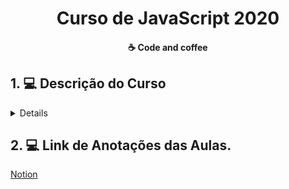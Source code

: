 <h1 align="center">Curso de JavaScript 2020</h1>

<h4 align="center">
  ☕ Code and coffee
</h4>

## 1. 💻 Descrição do Curso

<details>
    <sumary>
        Curso de JavaScript Moderno do básico ao avançado 2020

        Aprenda Javascript moderno (ES6+) para front-end (com Webpack, babel, React, React Hooks e Redux) e back-end (com Node, Express, MySQL e MongoDB) e se torne um(a) desenvolvedor(a) full stack.

        Inicialmente, o aluno aprenderá a utilizar recursos nativos do JavaScript sem a necessidade de utilizar frameworks ou bibliotecas adicionais (Javascript puro, conhecido como Vanilla JS).

        Em seguida, apresentarei o Node JS, Express e o MongoDB (noSQL) para trabalhar com Javascript no Back-end. Apresentarei frameworks e bibliotecas que são padrão no mercado atualmente, como Express (servidor Web) e Mongoose (para modelar bases de dados MongoDB). Também apresentarei em detalhes o sistema de módulos do NodeJS.

        Falaremos do Babel e Webpack, o que nos permitirá utilizar o sistema de módulos do ES6 em navegadores mais antigos que não teriam suporte para tal.

        Além disso, também vamos criar um projeto simples realizando um CRUD (create, read, update e delete) na base de dados mongo com sistema de login real usando sessions e a arquitetura MVC (Model View Controller).

        Ao longo do curso, o aluno aprenderá tecnologias adicionais ao JS, como: criar um servidor web com NGINX para fazer proxy reverso com Node; gerenciar projetos node com o pm2; configurar um servidor linux no Google Cloud Platform (GCP), adicionar certificado SSL/TLS (HTTPS) com letsencrypt gratuitamente, configurar um repositório com o Git (e comandos adicionais do git em geral), configurar chaves SSH no servidor e computador pessoal e muito mais.

        Também tive o cuidado de focar bastante na parte de segurança de todos os serviços utilizados ao longo do curso, com isso o aluno poderá fazer deploy de suas aplicações sem medo.

        Criaremos uma API Rest utilizando MariaDB/MySQL (SQL) e o Sequelize, com sistema de login que utiliza JSON Web Tokens (JWT). Nesta seção, o aluno aprenderá ainda mais recursos que são padrão de mercado, como: editorconfig, eslint, prettier, JWT, middlewares e mais.

        Na seção básica de React JS, criaremos uma lista de tarefas utilizando class components e functional components (com classes e funções). Também utilizaremos o localStorage do navegador para salvar os dados da lista de tarefas, fazendo algo muito similar ao que faríamos com bases de dados.

        Na seção avançada do React JS utilizaremos React Hooks, Redux + Redux Saga e muito mais. Também vamos consumir a API Rest que criamos em aulas anteriores. Criaremos um sistema de Login com JWT e o axios e faremos um CRUD (create, read, update e delete) na base de dados MySQL/MariaDB da nossa API Rest.

        E ainda tem uma seção bônus, onde o aluno receberá tutoriais em vídeo gratuitamente sobre vários assuntos aleatórios relacionados com Javascript.

        Lista do que será ensinado nas seções:

        Instalação dos programas utilizados ao longo do curso (Node, Visual Studio Code e mais)

        Javascript básico (variáveis e coisas básicas de programação)

        Javascript com lógica de programação (estruturas condicionais, de repetição e mais)

        Javascript orientado a objetos (classes, funções construtoras, factory functions, e mais)

        Javascript funcional (seções específicas para funções, arrays e objetos)

        Javascript assíncrono (com promises, ajax, axios e fetch API)

        Webpack e Babel (para uso de recursos modernos em navegadores mais antigos)

        Node.js (básico de Node + Express e MongoDB)

        Projeto agenda (Um projeto real utilizando tudo o que foi descrito anteriormente)

        Deploy - Criar, configurar e manter um servidor Linux (inclui configuração de várias tecnologias diferentes)

        Api rest - Criar uma API Rest do zero usando Express, JWT e o Sequelize (com MariaDB/MySQL).

        React JS Básico - Nesta seção, criaremos uma lista de tarefas utilizando o React JS e o localStorage do navegador.

        React JS Avançado - React Hooks, Redux + Redux Saga, Autenticação com JWT, Redux Persist e muito mais.

        Bônus: Expressões Regulares (Regex)

        Recomendo que o aluno conheça o básico de HTML e CSS para absorver melhor o conhecimento.

        O que você aprenderá
        JavaScript Básico, Funcional e Orientado a Objetos (ES6+)
        NodeJS, Express, MongoDB, Sequelize (Back-end)
        Webpack e Babel (Front-end)
        Sistema de login com session
        Sistema de login com JWT
        Criação de um projeto com arquitetura MVC
        Configuração de um servidor Linux para Deploy (Ubuntu Server)
        Configurações de segurança para o servidor (SSH e TLS - Https)
        Utilização de noSQL com mongoose (MongoDB)
        Utilização de SQL com sequelize (MySQL/MariaDB)
        Criação de API Rest para Back-end com Node + Express + Sequelize
        React JS (Básico)
        React JS (Avançado) com React Hooks + Redux com Redux Saga
        Curso com atualizações para 2020
        Bônus: Expressões Regulares
        Há algum requisito ou pré-requisito para o curso?
        Conhecer HTML e CSS ajudará a fixar melhor o conteúdo
        Computador ou Laptop com Windows, Linux ou Mac
        Para quem é este curso:
        Para aqueles que desejam aprender JavaScript Moderno (ES6+) do zero
        Para desenvolvedores experientes que desejam aprimorar seu conhecimento em JS
        Para desenvolvedores que desejam trabalhar com front-end e back-end (fullstack)
    </sumary>
</details>

## 2. 💻 Link de Anotações das Aulas.

[Notion](https://www.notion.so/Curso-de-JavaScript-2020-016dfa7396bf4203aa535ae907d5deae)
